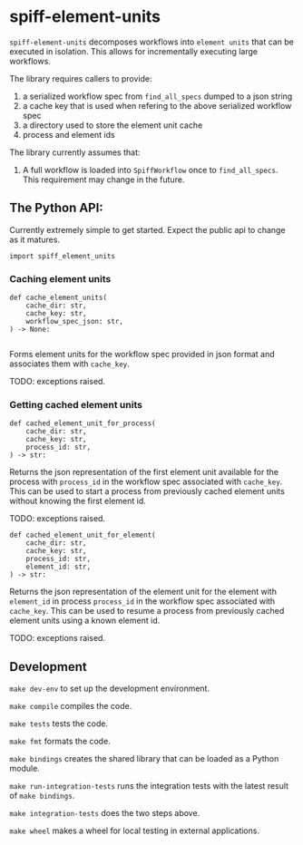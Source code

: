 # spiff-element-units

`spiff-element-units` decomposes workflows into `element units` that can be executed in isolation. This allows for incrementally executing large workflows.

The library requires callers to provide:

1. a serialized workflow spec from `find_all_specs` dumped to a json string
1. a cache key that is used when refering to the above serialized workflow spec
1. a directory used to store the element unit cache
1. process and element ids

The library currently assumes that:

1. A full workflow is loaded into `SpiffWorkflow` once to `find_all_specs`. This requirement may change in the future.

## The Python API:

Currently extremely simple to get started. Expect the public api to change as it matures.

`import spiff_element_units`

### Caching element units

```
def cache_element_units(
    cache_dir: str,
    cache_key: str,
    workflow_spec_json: str,
) -> None:
    
```

Forms element units for the workflow spec provided in json format and associates them with `cache_key`.

TODO: exceptions raised.

### Getting cached element units

```
def cached_element_unit_for_process(
    cache_dir: str,
    cache_key: str,
    process_id: str,
) -> str:
```

Returns the json representation of the first element unit available for the process with `process_id` in the workflow spec associated with `cache_key`. This can be used to start a process from previously cached element units without knowing the first element id.

TODO: exceptions raised.

```
def cached_element_unit_for_element(
    cache_dir: str,
    cache_key: str,
    process_id: str,
    element_id: str,
) -> str:
```

Returns the json representation of the element unit for the element with `element_id` in process `process_id` in the workflow spec associated with `cache_key`. This can be used to resume a process from previously cached element units using a known element id.

TODO: exceptions raised.

## Development

`make dev-env` to set up the development environment.

`make compile` compiles the code.

`make tests` tests the code.

`make fmt` formats the code.

`make bindings` creates the shared library that can be loaded as a Python module.

`make run-integration-tests` runs the integration tests with the latest result of `make bindings`.

`make integration-tests` does the two steps above.

`make wheel` makes a wheel for local testing in external applications.